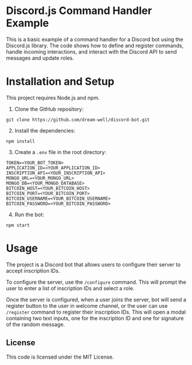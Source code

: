 # Discord.js Command Handler Example
This is a basic example of a command handler for a Discord bot using the Discord.js library. The code shows how to define and register commands, handle incoming interactions, and interact with the Discord API to send messages and update roles.
# Installation and Setup

This project requires Node.js and npm.

1. Clone the GitHub repository:

```
git clone https://github.com/dream-well/discord-bot.git
```

2. Install the dependencies:

```
npm install
```

3. Create a `.env` file in the root directory:

```
TOKEN=<YOUR_BOT_TOKEN>
APPLICATION_ID=<YOUR_APPLICATION_ID>
INSCRIPTION_API=<YOUR_INSCRIPTION_API>
MONGO_URL=<YOUR_MONGO_URL>
MONGO_DB=<YOUR_MONGO_DATABASE>
BITCOIN_HOST=<YOUR_BITCOIN_HOST>
BITCOIN_PORT=<YOUR_BITCOIN_PORT>
BITCOIN_USERNAME=<YOUR_BITCOIN_USERNAME>
BITCOIN_PASSWORD=<YOUR_BITCOIN_PASSWORD>
```

4. Run the bot:

```
npm start
```

# Usage

The project is a Discord bot that allows users to configure their server to accept inscription IDs.

To configure the server, use the `/configure` command. This will prompt the user to enter a list of inscription IDs and select a role.

Once the server is configured, when a user joins the server, bot will send a register button to the user in welcome channel, or the user can use `/register` command to register their inscription IDs. This will open a modal containing two text inputs, one for the inscription ID and one for signature of the random message.

## License
This code is licensed under the MIT License.